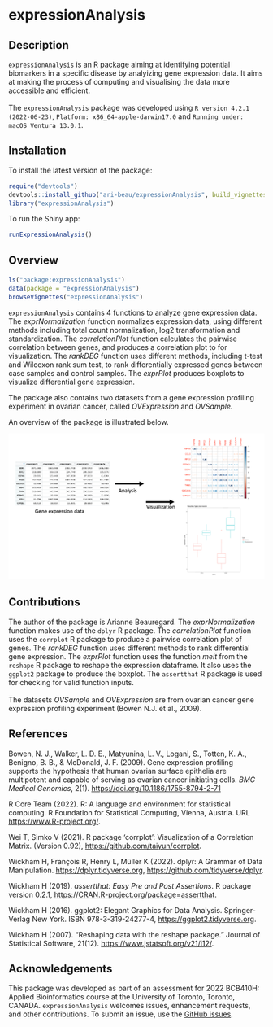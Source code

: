 
# expressionAnalysis

## Description

`expressionAnalysis` is an R package aiming at identifying potential
biomarkers in a specific disease by analyizing gene expression data. It
aims at making the process of computing and visualising the data more
accessible and efficient. <br> <br> The `expressionAnalysis` package was
developed using `R version 4.2.1 (2022-06-23)`,
`Platform: x86_64-apple-darwin17.0` and
`Running under: macOS Ventura 13.0.1`.

## Installation

To install the latest version of the package:

``` r
require("devtools")
devtools::install_github("ari-beau/expressionAnalysis", build_vignettes = TRUE)
library("expressionAnalysis")
```

To run the Shiny app:

``` r
runExpressionAnalysis()
```

## Overview

``` r
ls("package:expressionAnalysis")
data(package = "expressionAnalysis") 
browseVignettes("expressionAnalysis")
```

`expressionAnalysis` contains 4 functions to analyze gene expression
data. The *exprNormalization* function normalizes expression data, using
different methods including total count normalization, log2
transformation and standardization. The *correlationPlot* function
calculates the pairwise correlation between genes, and produces a
correlation plot to for visualization. The *rankDEG* function uses
different methods, including t-test and Wilcoxon rank sum test, to rank
differentially expressed genes between case samples and control samples.
The *exprPlot* produces boxplots to visualize differential gene
expression.

The package also contains two datasets from a gene expression profiling
experiment in ovarian cancer, called *OVExpression* and *OVSample.*

An overview of the package is illustrated below.

![](./inst/extdata/image1.png)

## Contributions

The author of the package is Arianne Beauregard. The *exprNormalization*
function makes use of the `dplyr` R package. The *correlationPlot*
function uses the `corrplot` R package to produce a pairwise correlation
plot of genes. The *rankDEG* function uses different methods to rank
differential gene expression. The *exprPlot* function uses the function
*melt* from the `reshape` R package to reshape the expression dataframe.
It also uses the `ggplot2` package to produce the boxplot. The
`assertthat` R package is used for checking for valid function inputs.
<br> <br> The datasets *OVSample* and *OVExpression* are from ovarian
cancer gene expression profiling experiment (Bowen N.J. et al., 2009).

## References

Bowen, N. J., Walker, L. D. E., Matyunina, L. V., Logani, S., Totten, K.
A., Benigno, B. B., & McDonald, J. F. (2009). Gene expression profiling
supports the hypothesis that human ovarian surface epithelia are
multipotent and capable of serving as ovarian cancer initiating cells.
*BMC Medical Genomics*, 2(1). <https://doi.org/10.1186/1755-8794-2-71>

R Core Team (2022). R: A language and environment for statistical
computing. R Foundation for Statistical Computing, Vienna, Austria. URL
<https://www.R-project.org/>.

Wei T, Simko V (2021). R package ‘corrplot’: Visualization of a
Correlation Matrix. (Version 0.92),
<https://github.com/taiyun/corrplot>.

Wickham H, François R, Henry L, Müller K (2022). dplyr: A Grammar of
Data Manipulation. <https://dplyr.tidyverse.org>,
<https://github.com/tidyverse/dplyr>.

Wickham H (2019). *assertthat: Easy Pre and Post Assertions*. R package
version 0.2.1, <https://CRAN.R-project.org/package=assertthat>.

Wickham H (2016). ggplot2: Elegant Graphics for Data Analysis.
Springer-Verlag New York. ISBN 978-3-319-24277-4,
<https://ggplot2.tidyverse.org>.

Wickham H (2007). “Reshaping data with the reshape package.” Journal of
Statistical Software, 21(12). <https://www.jstatsoft.org/v21/i12/>.

## Acknowledgements

This package was developed as part of an assessment for 2022 BCB410H:
Applied Bioinformatics course at the University of Toronto, Toronto,
CANADA. `expressionAnalysis` welcomes issues, enhancement requests, and
other contributions. To submit an issue, use the [GitHub
issues](https://github.com/ari-beau/expressionAnalysis/issues).
